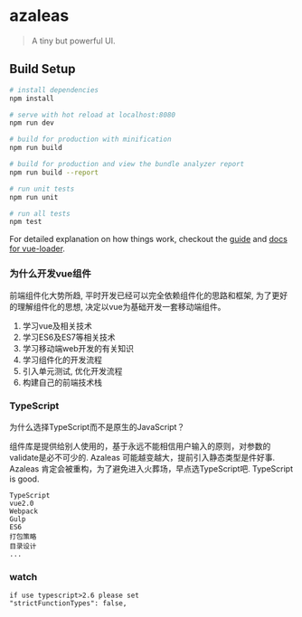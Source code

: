 # azaleas

> A tiny but powerful UI.

## Build Setup

``` bash
# install dependencies
npm install

# serve with hot reload at localhost:8080
npm run dev

# build for production with minification
npm run build

# build for production and view the bundle analyzer report
npm run build --report

# run unit tests
npm run unit

# run all tests
npm test
```

For detailed explanation on how things work, checkout the [guide](http://vuejs-templates.github.io/webpack/) and [docs for vue-loader](http://vuejs.github.io/vue-loader).

### 为什么开发vue组件
前端组件化大势所趋, 平时开发已经可以完全依赖组件化的思路和框架, 为了更好的理解组件化的思想,
决定以vue为基础开发一套移动端组件。

1. 学习vue及相关技术
2. 学习ES6及ES7等相关技术
3. 学习移动端web开发的有关知识
4. 学习组件化的开发流程
5. 引入单元测试, 优化开发流程
6. 构建自己的前端技术栈

### TypeScript

为什么选择TypeScript而不是原生的JavaScript？

组件库是提供给别人使用的，基于永远不能相信用户输入的原则，对参数的validate是必不可少的.
Azaleas 可能越变越大，提前引入静态类型是件好事.
Azaleas 肯定会被重构，为了避免进入火葬场，早点选TypeScript吧.
TypeScript is good.

	TypeScript
	vue2.0
	Webpack
	Gulp
	ES6
	打包策略
	目录设计
	...

### watch

```
if use typescript>2.6 please set
"strictFunctionTypes": false,
```
